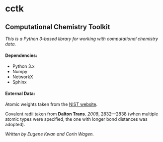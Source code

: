 # cctk
## Computational Chemistry Toolkit

*This is a Python 3-based library for working with computational chemistry data*.

#### Dependencies:
* Python 3.x
* Numpy
* NetworkX
* Sphinx


#### External Data:

Atomic weights taken from the [NIST website](https://physics.nist.gov/cgi-bin/Compositions/stand_alone.pl?ele=&all=all&ascii=ascii2&isotype=some). 

Covalent radii taken from **Dalton Trans.** *2008*, 2832&mdash;2838 (when multiple atomic types were specified, the one with longer bond distances was adopted).

*Written by Eugene Kwan and Corin Wagen.*
